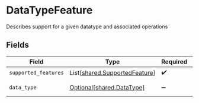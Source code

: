 # DataTypeFeature

Describes support for a given datatype and associated operations


## Fields

| Field                                                                    | Type                                                                     | Required                                                                 | Description                                                              | Example                                                                  |
| ------------------------------------------------------------------------ | ------------------------------------------------------------------------ | ------------------------------------------------------------------------ | ------------------------------------------------------------------------ | ------------------------------------------------------------------------ |
| `supported_features`                                                     | List[[shared.SupportedFeature](../../models/shared/supportedfeature.md)] | :heavy_check_mark:                                                       | N/A                                                                      |                                                                          |
| `data_type`                                                              | [Optional[shared.DataType]](../../models/shared/datatype.md)             | :heavy_minus_sign:                                                       | Available data types                                                     | invoices                                                                 |